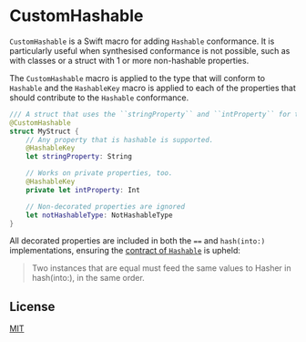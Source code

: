 # CustomHashable

`CustomHashable` is a Swift macro for adding `Hashable` conformance. It is particularly useful when synthesised conformance is not possible, such as with classes or a struct with 1 or more non-hashable properties.

The `CustomHashable` macro is applied to the type that will conform to `Hashable` and the `HashableKey` macro is applied to each of the properties that should contribute to the `Hashable` conformance.

```swift
/// A struct that uses the ``stringProperty`` and ``intProperty`` for the `Hashable` conformance.
@CustomHashable
struct MyStruct {
    // Any property that is hashable is supported.
    @HashableKey
    let stringProperty: String

    // Works on private properties, too.
    @HashableKey
    private let intProperty: Int

    // Non-decorated properties are ignored
    let notHashableType: NotHashableType
}
```

All decorated properties are included in both the `==` and `hash(into:)` implementations, ensuring the [contract of `Hashable`](<https://developer.apple.com/documentation/swift/hashable#:~:text=Two%20instances%20that%20are%20equal%20must%20feed%20the%20same%20values%20to%20Hasher%20in%20hash(into%3A)%2C%20in%20the%20same%20order.>) is upheld:

> Two instances that are equal must feed the same values to Hasher in hash(into:), in the same order.

## License

[MIT](./LICENSE)
